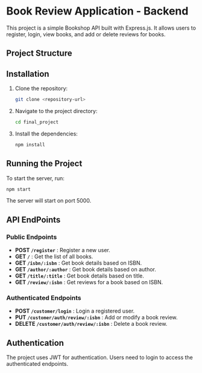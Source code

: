 # Book Review Application - Backend

This project is a simple Bookshop API built with Express.js. It allows users to register, login, view books, and add or delete reviews for books.

## Project Structure

## Installation

1. Clone the repository:
    ```sh
    git clone <repository-url>
    ```
2. Navigate to the project directory:
    ```sh
    cd final_project
    ```
3. Install the dependencies:
    ```sh
    npm install
    ```

## Running the Project

To start the server, run:
```sh
npm start
```
The server will start on port 5000.

## API EndPoints

### Public Endpoints
- **POST `/register`** : Register a new user.
- **GET `/`** : Get the list of all books.
- **GET `/isbn/:isbn`** : Get book details based on ISBN.
- **GET `/author/:author`** : Get book details based on author.
- **GET `/title/:title`** : Get book details based on title.
- **GET `/review/:isbn`** : Get reviews for a book based on ISBN.

### Authenticated Endpoints
- **POST `/customer/login`** : Login a registered user.
- **PUT `/customer/auth/review/:isbn`** : Add or modify a book review.
- **DELETE `/customer/auth/review/:isbn`** : Delete a book review.

## Authentication
The project uses JWT for authentication. Users need to login to access the authenticated endpoints.
